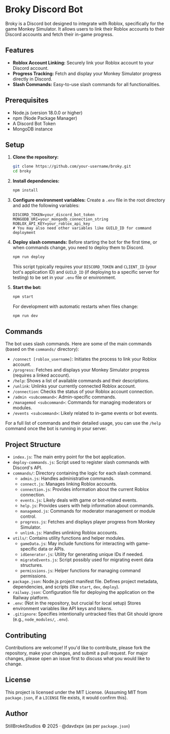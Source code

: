 # Broky Discord Bot

Broky is a Discord bot designed to integrate with Roblox, specifically for the game Monkey Simulator. It allows users to link their Roblox accounts to their Discord accounts and fetch their in-game progress.

## Features

- **Roblox Account Linking:** Securely link your Roblox account to your Discord account.
- **Progress Tracking:** Fetch and display your Monkey Simulator progress directly in Discord.
- **Slash Commands:** Easy-to-use slash commands for all functionalities.

## Prerequisites

- Node.js (version 18.0.0 or higher)
- npm (Node Package Manager)
- A Discord Bot Token
- MongoDB instance

## Setup

1. **Clone the repository:**
   ```bash
   git clone https://github.com/your-username/broky.git
   cd broky
   ```

2. **Install dependencies:**
   ```bash
   npm install
   ```

3. **Configure environment variables:**
   Create a `.env` file in the root directory and add the following variables:
   ```env
   DISCORD_TOKEN=your_discord_bot_token
   MONGODB_URI=your_mongodb_connection_string
   ROBLOX_API_KEY=your_roblox_api_key
   # You may also need other variables like GUILD_ID for command deployment
   ```

4. **Deploy slash commands:**
   Before starting the bot for the first time, or when commands change, you need to deploy them to Discord.
   ```bash
   npm run deploy
   ```
   This script typically requires your `DISCORD_TOKEN` and `CLIENT_ID` (your bot's application ID) and `GUILD_ID` (if deploying to a specific server for testing) to be set in your `.env` file or environment.

5. **Start the bot:**
   ```bash
   npm start
   ```
   For development with automatic restarts when files change:
   ```bash
   npm run dev
   ```

## Commands

The bot uses slash commands. Here are some of the main commands (based on the `commands/` directory):

- `/connect [roblox_username]`: Initiates the process to link your Roblox account.
- `/progress`: Fetches and displays your Monkey Simulator progress (requires a linked account).
- `/help`: Shows a list of available commands and their descriptions.
- `/unlink`: Unlinks your currently connected Roblox account.
- `/connection`: Checks the status of your Roblox account connection.
- `/admin <subcommand>`: Admin-specific commands.
- `/managemod <subcommand>`: Commands for managing moderators or modules.
- `/events <subcommand>`: Likely related to in-game events or bot events.

For a full list of commands and their detailed usage, you can use the `/help` command once the bot is running in your server.

## Project Structure

- `index.js`: The main entry point for the bot application.
- `deploy-commands.js`: Script used to register slash commands with Discord's API.
- `commands/`: Directory containing the logic for each slash command.
  - `admin.js`: Handles administrative commands.
  - `connect.js`: Manages linking Roblox accounts.
  - `connection.js`: Provides information about the current Roblox connection.
  - `events.js`: Likely deals with game or bot-related events.
  - `help.js`: Provides users with help information about commands.
  - `managemod.js`: Commands for moderator management or module control.
  - `progress.js`: Fetches and displays player progress from Monkey Simulator.
  - `unlink.js`: Handles unlinking Roblox accounts.
- `utils/`: Contains utility functions and helper modules.
  - `gameData.js`: May include functions for interacting with game-specific data or APIs.
  - `idGenerator.js`: Utility for generating unique IDs if needed.
  - `migrateEvents.js`: Script possibly used for migrating event data structures.
  - `permissions.js`: Helper functions for managing command permissions.
- `package.json`: Node.js project manifest file. Defines project metadata, dependencies, and scripts (like `start`, `dev`, `deploy`).
- `railway.json`: Configuration file for deploying the application on the Railway platform.
- `.env`: (Not in the repository, but crucial for local setup) Stores environment variables like API keys and tokens.
- `.gitignore`: Specifies intentionally untracked files that Git should ignore (e.g., `node_modules/`, `.env`).

## Contributing

Contributions are welcome! If you'd like to contribute, please fork the repository, make your changes, and submit a pull request. For major changes, please open an issue first to discuss what you would like to change.

## License

This project is licensed under the MIT License. (Assuming MIT from `package.json`, if a `LICENSE` file exists, it would confirm this).

## Author

StillBrokeStudios © 2025 · @davdxpx (as per `package.json`)
